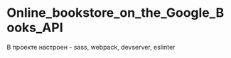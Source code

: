 # Online_bookstore_on_the_Google_Books_API

В проекте настроен - sass, webpack, devserver, eslinter
